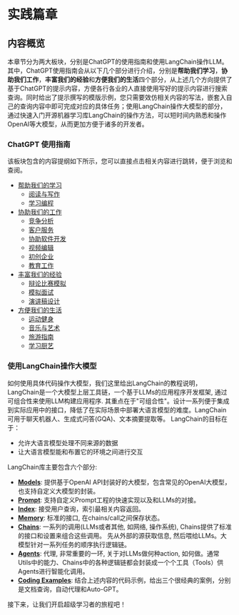 # 实践篇章

## 内容概览

本章节分为两大板块，分别是ChatGPT的使用指南和使用LangChain操作LLM。其中，ChatGPT使用指南会从以下几个部分进行介绍，分别是**帮助我们学习**，**协助我们工作**，**丰富我们的经验**和**方便我们的生活**四个部分，从上述几个方向提供了基于ChatGPT的提示内容，方便各行各业的人直接使用写好的提示内容进行搜索查询。同时给出了提示撰写的模版示例，您只需要效仿相关内容的写法，嵌套入自己的查询内容中即可完成对应的具体任务；使用LangChain操作大模型的部分，通过快速入门开源机器学习库LangChain的操作方法，可以短时间内熟悉和操作OpenAI等大模型，从而更加方便于诸多的开发者。

### ChatGPT 使用指南

该板块包含的内容提纲如下所示，您可以直接点击相关内容进行跳转，便于浏览和查阅。

- [帮助我们的学习](zh/chatgptprompt#帮助我们学习)
  - [阅读与写作](zh/chatgptprompt#阅读与写作)
  - [学习编程](zh/chatgptprompt#学习编程)
- [协助我们的工作](zh/chatgptprompt#协助我们的工作)
  - [竞争分析](zh/chatgptprompt#竞争分析)
  - [客户服务](zh/chatgptprompt#客户服务)
  - [协助软件开发](zh/chatgptprompt#协助软件开发)
  - [视频编辑](zh/chatgptprompt#视频编辑)
  - [初创企业](zh/chatgptprompt#初创企业)
  - [教育工作](zh/chatgptprompt#教育工作)
- [丰富我们的经验](zh/chatgptprompt#丰富我们的经验)
  - [辩论比赛模拟](zh/chatgptprompt#辩论比赛模拟)
  - [模拟面试](zh/chatgptprompt#模拟面试)
  - [演讲稿设计](zh/chatgptprompt#演讲稿设计)
- [方便我们的生活](zh/chatgptprompt#方便我们的生活)
  - [运动健身](zh/chatgptprompt#运动健身)
  - [音乐与艺术](zh/chatgptprompt#音乐与艺术)
  - [旅游指南](zh/chatgptprompt#旅游指南)
  - [学习厨艺](zh/chatgptprompt#学习厨艺)

### 使用LangChain操作大模型

如何使用具体代码操作大模型，我们这里给出LangChain的教程说明，LangChain是一个大模型上层工具链，一个基于LLMs的应用程序开发框架, 通过可组合性来使用LLM构建应用程序. 其重点在于"可组合性"。设计一系列便于集成到实际应用中的接口，降低了在实际场景中部署大语言模型的难度。LangChain可用于聊天机器人、生成式问答(GQA)、文本摘要提取等。
LangChain的目标在于：

- 允许大语言模型处理不同来源的数据
- 让大语言模型能和布置它的环境之间进行交互

LangChain库主要包含六个部分:

- [**Models**](langchianguide/guide#models): 提供基于OpenAI API封装好的大模型，包含常见的OpenAI大模型，也支持自定义大模型的封装。
- [**Prompt**](langchianguide/guide#prompt): 支持自定义Prompt工程的快速实现以及和LLMs的对接。
- [**Index**](langchianguide/guide#index): 接受用户查询，索引最相关内容返回。
- [**Memory**](langchianguide/guide#memory): 标准的接口, 在chains/call之间保存状态。
- [**Chains**](langchianguide/guide#chains): 一系列的调用(LLMs或者其他, 如网络, 操作系统), Chains提供了标准的接口和设置来组合这些调用。 先从外部的源获取信息, 然后喂给LLMs。大模型针对一系列任务的顺序执行逻辑链。
- [**Agents**](langchianguide/guide#agents): 代理, 非常重要的一环, 关于对LLMs做何种action, 如何做。通常Utils中的能力、Chains中的各种逻辑链都会封装成一个个工具（Tools）供Agents进行智能化调用。
- [**Coding Examples**](langchianguide/guide#coding-examples): 结合上述内容的代码示例，给出三个很经典的案例，分别是文档查询，自动代理和Auto-GPT。

接下来，让我们开启超级学习者的旅程吧！
